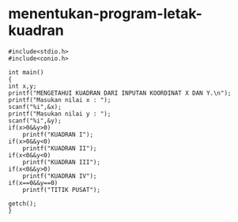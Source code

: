 # menentukan-program-letak-kuadran


    #include<stdio.h>
    #include<conio.h>

    int main()
    {
    int x,y;
    printf("MENGETAHUI KUADRAN DARI INPUTAN KOORDINAT X DAN Y.\n");
    printf("Masukan nilai x : ");
    scanf("%i",&x);
    printf("Masukan nilai y : ");
    scanf("%i",&y);
    if(x>0&&y>0)
        printf("KUADRAN I");
    if(x>0&&y<0)
        printf("KUADRAN II");
    if(x<0&&y<0)
        printf("KUADRAN III");
    if(x<0&&y>0)
        printf("KUADRAN IV");
    if(x==0&&y==0)
        printf("TITIK PUSAT");

    getch();
    }
